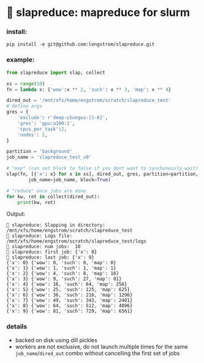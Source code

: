# 👋 slapreduce: mapreduce for slurm

### install:
```
pip install -e git@github.com:lengstrom/slapreduce.git
```

### example:
```python
from slapreduce import slap, collect

xs = range(10)
fn = lambda x: {'wow':x ** 2, 'such': x ** 3, 'map': x ** 4}

dired_out = '/mnt/xfs/home/engstrom/scratch/slapreduce_test'
# define args
gres = {
    'exclude': r'deep-chungus-[1-6]',
    'gres': 'gpu:a100:1',
    'cpus_per_task':2,
    'nodes': 1,
}

partition = 'background'
job_name = 'slapreduce_test_v0'

# "map" (can set block to false if you dont want to synchonously wait)
slap(fn, [{'x': x} for x in xs], dired_out, gres, partition=partition,
        job_name=job_name, block=True)

# "reduce" once jobs are done
for kw, ret in collect(dired_out):
    print(kw, ret)
```

Output:
```
👋 slapreduce: Slapping in directory: /mnt/xfs/home/engstrom/scratch/slapreduce_test
👋 slapreduce: Logs file: /mnt/xfs/home/engstrom/scratch/slapreduce_test/logs
👋 slapreduce: num jobs:  10
👋 slapreduce: first job: {'x': 0}
👋 slapreduce: last job: {'x': 9}
{'x': 0} {'wow': 0, 'such': 0, 'map': 0}
{'x': 1} {'wow': 1, 'such': 1, 'map': 1}
{'x': 2} {'wow': 4, 'such': 8, 'map': 16}
{'x': 3} {'wow': 9, 'such': 27, 'map': 81}
{'x': 4} {'wow': 16, 'such': 64, 'map': 256}
{'x': 5} {'wow': 25, 'such': 125, 'map': 625}
{'x': 6} {'wow': 36, 'such': 216, 'map': 1296}
{'x': 7} {'wow': 49, 'such': 343, 'map': 2401}
{'x': 8} {'wow': 64, 'such': 512, 'map': 4096}
{'x': 9} {'wow': 81, 'such': 729, 'map': 6561}
```

### details
* backed on disk using dill pickles
* workers are not exclusive, do not launch multiple times for the same `job_name`/`dired_out` combo without cancelling the first set of jobs

